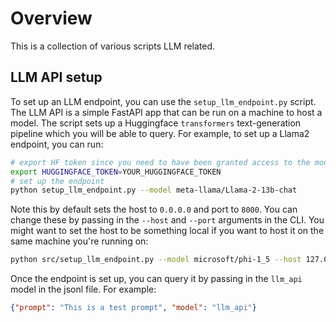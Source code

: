# Overview

This is a collection of various scripts LLM related.

## LLM API setup

To set up an LLM endpoint, you can use the `setup_llm_endpoint.py` script. The LLM API is a simple FastAPI app that can be run on a machine to host a model. The script sets up a Huggingface `transformers` text-generation pipeline which you will be able to query. For example, to set up a Llama2 endpoint, you can run:
```bash
# export HF token since you need to have been granted access to the model
export HUGGINGFACE_TOKEN=YOUR_HUGGINGFACE_TOKEN
# set up the endpoint
python setup_llm_endpoint.py --model meta-llama/Llama-2-13b-chat
```

Note this by default sets the host to `0.0.0.0` and port to `8000`. You can change these by passing in the `--host` and `--port` arguments in the CLI. You might want to set the host to be something local if you want to host it on the same machine you're running on:
```bash
python src/setup_llm_endpoint.py --model microsoft/phi-1_5 --host 127.0.0.1
```

Once the endpoint is set up, you can query it by passing in the `llm_api` model in the jsonl file. For example:
```json
{"prompt": "This is a test prompt", "model": "llm_api"}
```
